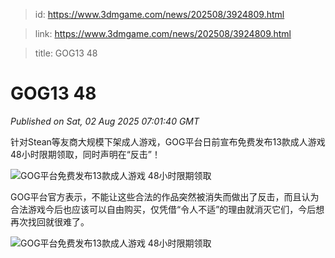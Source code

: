 > id: https://www.3dmgame.com/news/202508/3924809.html

> link: https://www.3dmgame.com/news/202508/3924809.html

> title: GOG13 48

# GOG13 48
_Published on Sat, 02 Aug 2025 07:01:40 GMT_

针对Stean等友商大规模下架成人游戏，GOG平台日前宣布免费发布13款成人游戏48小时限期领取，同时声明在“反击”！

![GOG平台免费发布13款成人游戏 48小时限期领取](https://img.3dmgame.com/uploads/images/news/20250802/1754118057_520064.jpg)

GOG平台官方表示，不能让这些合法的作品突然被消失而做出了反击，而且认为合法游戏今后也应该可以自由购买，仅凭借“令人不适”的理由就消灭它们，今后想再次找回就很难了。

![GOG平台免费发布13款成人游戏 48小时限期领取](https://img.3dmgame.com/uploads/images/news/20250802/1754118071_369954.png)
